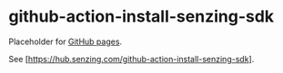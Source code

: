 # github-action-install-senzing-sdk

Placeholder for [GitHub pages].

See [https://hub.senzing.com/github-action-install-senzing-sdk].

[GitHub pages]: https://pages.github.com/
[https://hub.senzing.com/github-action-install-senzing-sdk]: https://hub.senzing.com/github-action-install-senzing-sdk
